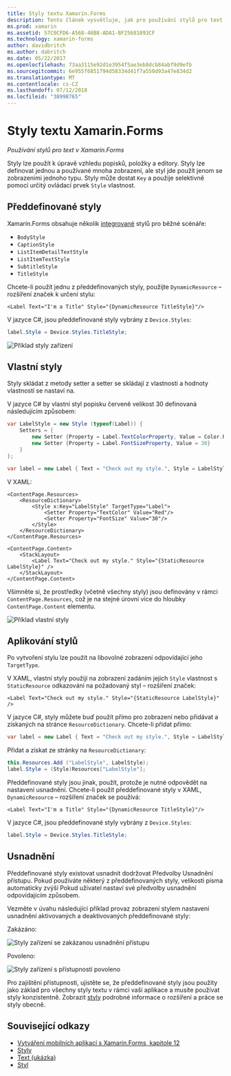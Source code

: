 ```yaml
---
title: Styly textu Xamarin.Forms
description: Tento článek vysvětluje, jak pro používání stylů pro text v aplikacích Xamarin.Forms. Styly lze definovat jednou a používané mnoha zobrazení, ale styl jde použít jenom se zobrazeními jednoho typu.
ms.prod: xamarin
ms.assetid: 57C0CFD6-A568-46B8-ADA1-BF25681893CF
ms.technology: xamarin-forms
author: davidbritch
ms.author: dabritch
ms.date: 05/22/2017
ms.openlocfilehash: 73aa3115e92d1e3954f5ae3eb8dcb84abf9d9efb
ms.sourcegitcommit: 6e955f6851794d58334d41f7a550d93a47e834d2
ms.translationtype: MT
ms.contentlocale: cs-CZ
ms.lasthandoff: 07/12/2018
ms.locfileid: "38998765"
---
```

# <a name="xamarinforms-text-styles"></a>Styly textu Xamarin.Forms

_Používání stylů pro text v Xamarin.Forms_

Styly lze použít k úpravě vzhledu popisků, položky a editory. Styly lze definovat jednou a používané mnoha zobrazení, ale styl jde použít jenom se zobrazeními jednoho typu.
Styly může dostat `Key` a použije selektivně pomocí určitý ovládací prvek `Style` vlastnost.

<a name="Built-In_Styles" />

## <a name="built-in-styles"></a>Předdefinované styly

Xamarin.Forms obsahuje několik [integrované](xref:Xamarin.Forms.Device.Styles) stylů pro běžné scénáře:

- `BodyStyle`
- `CaptionStyle`
- `ListItemDetailTextStyle`
- `ListItemTextStyle`
- `SubtitleStyle`
- `TitleStyle`

Chcete-li použít jednu z předdefinovaných styly, použijte `DynamicResource` – rozšíření značek k určení stylu:

```xaml
<Label Text="I'm a Title" Style="{DynamicResource TitleStyle}"/>
```

V jazyce C#, jsou předdefinované styly vybrány z `Device.Styles`:

```csharp
label.Style = Device.Styles.TitleStyle;
```

![](styles-images/builtinstyles.png "Příklad styly zařízení")

<a name="Custom_Styles" />

## <a name="custom-styles"></a>Vlastní styly

Styly skládat z metody setter a setter se skládají z vlastnosti a hodnoty vlastností se nastaví na.

V jazyce C# by vlastní styl popisku červeně velikost 30 definovaná následujícím způsobem:

```csharp
var LabelStyle = new Style (typeof(Label)) {
    Setters = {
        new Setter {Property = Label.TextColorProperty, Value = Color.Red},
        new Setter {Property = Label.FontSizeProperty, Value = 30}
    }
};

var label = new Label { Text = "Check out my style.", Style = LabelStyle };
```

V XAML:

```xaml
<ContentPage.Resources>
    <ResourceDictionary>
        <Style x:Key="LabelStyle" TargetType="Label">
            <Setter Property="TextColor" Value="Red"/>
            <Setter Property="FontSize" Value="30"/>
        </Style>
    </ResourceDictionary>
</ContentPage.Resources>

<ContentPage.Content>
    <StackLayout>
        <Label Text="Check out my style." Style="{StaticResource LabelStyle}" />
    </StackLayout>
</ContentPage.Content>
```

Všimněte si, že prostředky (včetně všechny styly) jsou definovány v rámci `ContentPage.Resources`, což je na stejné úrovni více do hloubky `ContentPage.Content` elementu.

![](styles-images/customstyle.png "Příklad vlastní styly")

<a name="Applying_Styles" />

## <a name="applying-styles"></a>Aplikování stylů

Po vytvoření stylu lze použít na libovolné zobrazení odpovídající jeho `TargetType`.

V XAML, vlastní styly použijí na zobrazení zadáním jejich `Style` vlastnost s `StaticResource` odkazování na požadovaný styl – rozšíření značek:

```xaml
<Label Text="Check out my style." Style="{StaticResource LabelStyle}" />
```

V jazyce C#, styly můžete buď použít přímo pro zobrazení nebo přidávat a získaných na stránce `ResourceDictionary`. Chcete-li přidat přímo:

```csharp
var label = new Label { Text = "Check out my style.", Style = LabelStyle };
```

Přidat a získat ze stránky na `ResourceDictionary`:

```csharp
this.Resources.Add ("LabelStyle", LabelStyle);
label.Style = (Style)Resources["LabelStyle"];
```

Předdefinované styly jsou jinak, použít, protože je nutné odpovědět na nastavení usnadnění. Chcete-li použít předdefinované styly v XAML, `DynamicResource` – rozšíření značek se používá:

```xaml
<Label Text="I'm a Title" Style="{DynamicResource TitleStyle}"/>
```

V jazyce C#, jsou předdefinované styly vybrány z `Device.Styles`:

```csharp
label.Style = Device.Styles.TitleStyle;
```

## <a name="accessibility"></a>Usnadnění

Předdefinované styly existovat usnadnit dodržovat Předvolby Usnadnění přístupu. Pokud používáte některý z předdefinovaných styly, velikosti písma automaticky zvýší Pokud uživatel nastaví své předvolby usnadnění odpovídajícím způsobem.

Vezměte v úvahu následující příklad provaz zobrazení stylem nastavení usnadnění aktivovaných a deaktivovaných předdefinované styly:

Zakázáno:

![](styles-images/pre-access.png "Styly zařízení se zakázanou usnadnění přístupu")

Povoleno:

![](styles-images/post-access.png "Styly zařízení s přístupností povoleno")

Pro zajištění přístupnosti, ujistěte se, že předdefinované styly jsou použity jako základ pro všechny styly textu v rámci vaší aplikace a musíte používat styly konzistentně. Zobrazit [styly](~/xamarin-forms/user-interface/styles/index.md) podrobné informace o rozšíření a práce se styly obecně.


## <a name="related-links"></a>Související odkazy

- [Vytváření mobilních aplikací s Xamarin.Forms, kapitole 12](https://developer.xamarin.com/r/xamarin-forms/book/chapter12.pdf)
- [Styly](~/xamarin-forms/user-interface/styles/index.md)
- [Text (ukázka)](https://developer.xamarin.com/samples/xamarin-forms/UserInterface/Text)
- [Styl](xref:Xamarin.Forms.Style)
